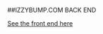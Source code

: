##IZZYBUMP.COM BACK END

[See the front end here](https://github.com/DRisdon/izzy-bump-react-site "izzybump.com react app")
